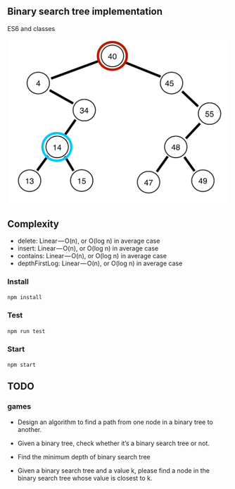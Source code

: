 ## Binary search tree implementation
ES6 and classes

![alt text](bst.gif "Binary search tree")

## Complexity
* delete: Linear — O(n), or O(log n) in average case
* insert: Linear — O(n), or O(log n) in average case
* contains: Linear — O(n), or O(log n) in average case
* depthFirstLog: Linear — O(n), or O(log n) in average case

### Install
`npm install`

### Test
`npm run test`

### Start
`npm start`


## TODO

### games
* Design an algorithm to find a path from one node in a binary tree to another.

* Given a binary tree, check whether it’s a binary search tree or not.

* Find the minimum depth of binary search tree

* Given a binary search tree and a value k, please find a node in the binary search tree whose value is closest to k.